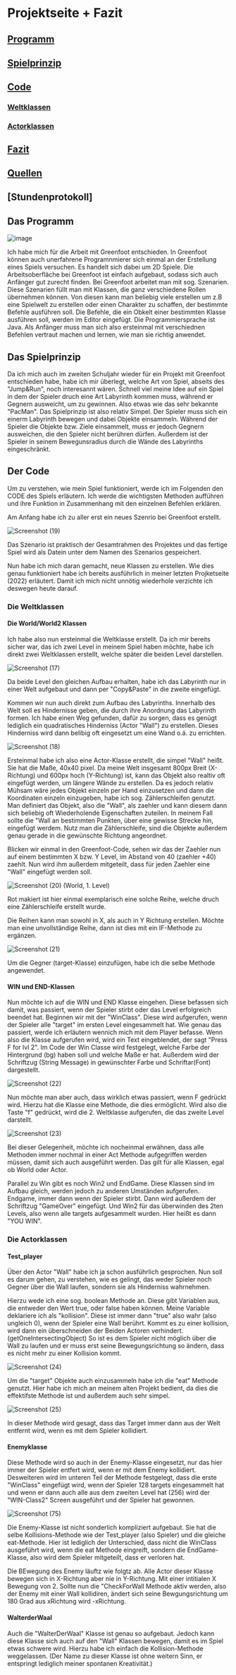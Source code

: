 # Projektseite + Fazit

## [Programm](#Programm)

## [Spielprinzip](#Spielprinzip)

## [Code](#Code)

### [Weltklassen](#Weltklassen)
     
### [Actorklassen](#Actorklasssen)

## [Fazit](#Fazit)

## [Quellen](#Quellen)

## [Stundenprotokoll]
 

## Das Programm <a name="Programm"></a>

![image](https://user-images.githubusercontent.com/111414185/208302437-4ef429f7-3aab-4fd0-9d5a-947c677f55bd.png)

Ich habe mich für die Arbeit mit Greenfoot entschieden. In Greenfoot können auch unerfahrene Programnmierer sich einmal an der Erstellung eines Spiels versuchen. Es handelt sich dabei um 2D Spiele. Die Arbeitsoberfläche bei Greenfoot ist einfach aufgebaut, sodass sich auch Anfänger gut zurecht finden. Bei Greenfoot arbeitet man mit sog. Szenarien. Diese Szenarien füllt man mit Klassen, die ganz verschiedene Rollen übernehmen können. Von diesen kann man beliebig viele erstellen um z.B eine Spielwelt zu erstellen oder einen Charakter zu schaffen, der bestimmte Befehle ausführen soll.
Die Befehle, die ein Obkelt einer bestimmten Klasse ausführen soll, werden im Editor eingefügt. Die Programmiersprache ist Java. Als Anfänger muss man sich also ersteinmal mit verschiednen Befehlen vertraut machen und lernen, wie man sie richtig anwendet.


## Das Spielprinzip <a name="Spielprinzip"></a>

Da ich mich auch im zweiten Schuljahr wieder für ein Projekt mit Greenfoot entschieden habe, habe ich mir überlegt, welche Art von Spiel, abseits des "Jump&Run", noch interesannt wären. Schnell viel meine Idee auf ein Spiel in dem der Spieler druch eine Art Labyrinth kommen muss, während er Gegnern ausweicht, um zu gewinnen. Also etwas wie das sehr bekannte "PacMan". Das Spielprinzip ist also relativ Simpel. Der Spieler muss sich ein einerm Labyrinth bewegen und dabei Objekte einsammeln. Während der Spieler die Objekte bzw. Ziele einsammelt, muss er jedoch Gegnern ausweichen, die den Spieler nicht berühren dürfen. Außerdem ist der Spieler in seinem Bewegunsradius durch die Wände des Labyrinths eingeschränkt. 


## Der Code <a name="Code"></a>

Um zu verstehen, wie mein Spiel funktioniert, werde ich im Folgenden den CODE des Spiels erläutern. Ich werde die wichtigsten Methoden aufführen und ihre Funktion in Zusammenhang mit den einzelnen Befehlen erklären. 

Am Anfang habe ich zu aller erst ein neues Szenrio bei Greenfoot erstellt. 

![Screenshot (19)](https://user-images.githubusercontent.com/111414185/208303576-6b1481fb-2f3d-4d99-80af-3e59a2062ab0.png)

Das Szenario ist praktisch der Gesamtrahmen des Projektes und das fertige Spiel wird als Datein unter dem Namen des Szenarios gespeichert. 

Nun habe ich mich daran gemacht, neue Klassen zu erstellen. Wie dies genau funktioniert habe ich bereits ausführlich in meiner letzten Projketseite (2022) erläutert. Damit ich mich nicht unnötig wiederhole verzichte ich deswegen heute darauf. 

### Die Weltklassen <a name="Weltklassen"></a>

#### Die World/World2 Klassen <a name=" Die World/World2 Klassen"></a>


Ich habe also nun ersteinmal die Weltklasse erstellt. Da ich mir bereits sicher war, das ich zwei Level in meinem Spiel haben möchte, habe ich direkt zwei Weltklassen erstellt, welche später die beiden Level darstellen. 

![Screenshot (17)](https://user-images.githubusercontent.com/111414185/230773670-fb3b9abd-fe1a-4571-8902-4b46a9d27d24.png)

Da beide Level den gleichen Aufbau erhalten, habe ich das Labyrinth nur in einer Welt aufgebaut und dann per "Copy&Paste" in die zweite eingefügt.

Kommen wir nun auch direkt zum Aufbau des Labyrinths. Innerhalb des Welt soll es Hindernisse geben, die durch ihre Anordnung das Labyrinth formen. Ich habe einen Weg gefunden, dafür zu sorgen, dass es genügt lediglich ein quadratisches Hinderniss (Actor "Wall") zu erstellen. Dieses Hinderniss wird dann belibig oft eingesetzt um eine Wand o.ä. zu errichten. 

![Screenshot (18)](https://user-images.githubusercontent.com/111414185/230774016-ee0681d3-c110-4686-92bf-03d62e0b0551.png)


Ersteinmal habe ich also eine Actor-Klasse erstellt, die simpel "Wall" heißt. Sie hat die Maße, 40x40 pixel. Da meine Welt insgesamt 800px Breit (X-Richtung) und 600px hoch (Y-Richtung) ist, kann das Objekt also realtiv oft eingefügt werden, um längere Wände zu erstellen. 
Da es jedoch relativ Mühsam wäre jedes Objekt einzeln per Hand einzusetzen und dann die Koordinaten einzeln einzugeben, habe ich sog. Zählerschleifen genutzt. Man definiert das Objekt, also die "Wall", als zaehler und kann diesem dann sich beliebig oft Wiederholende Eigenschaften zuteilen. In meinem Fall sollte die "Wall an bestimmten Punkten, über eine gewisse Strecke hin, eingefügt werdem. Nutz man die Zählerschleife, sind die Objekte außerdem genau gerade in die gewünschte Richtung angeordnet.

Blicken wir einmal in den Greenfoot-Code, sehen wir das der Zaehler nun auf einem bestimmten X bzw. Y Level, im Abstand von 40 (zaehler +40) zaehlt. Nun wird ihm außerdem mitgeteilt, dass für jeden Zaehler eine "Wall" eingefügt werden soll. 

![Screenshot (20)](https://user-images.githubusercontent.com/111414185/230774530-9d054717-ee34-4b26-96b4-2eb12e6375c7.png)
(World, 1. Level)

Rot makiert ist hier einmal exemplarisch eine solche Reihe, welche druch eine Zählerschleife erstellt wurde.   

Die Reihen kann man sowohl in X, als auch in Y Richtung erstellen. Möchte man eine unvollständige Reihe, dann ist dies mit ein IF-Methode zu ergänzen. 

![Screenshot (21)](https://user-images.githubusercontent.com/111414185/230775290-03f65545-e981-4348-88a9-fb398b831f28.png)

Um die Gegner (target-Klasse) einzufügen, habe ich die selbe Methode angewendet. 

#### WIN und END-Klassen <a name="WIN und END-Klassen"></a>

Nun möchte ich auf die WIN und END Klasse eingehen. Diese befassen sich damit, was passiert, wenn der Spieler stirbt oder das Level erfolgreich beendet hat. Beginnen wir mit der "WinClass". Diese wird aufgerufen, wenn der Spieler alle "target" im ersten Level eingesammelt hat. Wie genau das passiert, werde ich erläutern wennich mich mit dem Player befasse. Wenn also die Klasse aufgerufen wird, wird ein Text eingeblendet, der sagt "Press F for lvl 2".
Im Code der Win Classe wird festgelegt, welche Farbe der Hintergrund (bg) haben soll und welche Maße er hat. Außerdem wird der Schriftzug (String Message) in gewünschter Farbe und Schriftar(Font) dargestellt. 

![Screenshot (22)](https://user-images.githubusercontent.com/111414185/230775675-00500497-b811-421c-a691-9eddbb3d2c04.png)


Nun möchte man aber auch, dass wirklich etwas passiert, wenn F gedrückt wird. Hierzu hat die Klasse eine Methode, die dies ermöglicht. 
Wird also die Taste "f" gedrückt, wird die 2. Weltklasse aufgerufen, die das zweite Level darstellt. 

![Screenshot (23)](https://user-images.githubusercontent.com/111414185/230775767-48400fa0-9227-4055-84c1-64a79703a73d.png)

Bei dieser Gelegenheit, möchte ich nocheinmal erwähnen, dass alle Methoden immer nochmal in einer Act Methode aufgegriffen werden müssen, damit sich auch ausgeführt werden. Das gilt für alle Klassen, egal ob World oder Actor. 

Parallel zu Win gibt es noch Win2 und EndGame. 
Diese Klassen sind im Aufbau gleich, werden jedoch zu anderen Umständen aufgerufen. Endgame, immer dann wenn der Spieler stirbt. Dann wird außerdem der Schriftzug "GameOver" eingefügt. Und Win2 für das überwinden des 2ten Levels, also wenn alle targets aufgesammelt wurden. Hier heißt es dann "YOU WIN". 

### Die Actorklassen <a name="Die Actorklassen"></a> 

#### Test_player <a name="Test_player"></a> 

Über den Actor "Wall" habe ich ja schon ausführlich gesprochen. Nun soll es darum gehen, zu verstehen, wie es gelingt, das weder Spieler noch Gegner über die Wall laufen, sondern sie als Hinderniss wahrnehmen. 

Hierzu wede ich eine sog. boolean Methode an. Diese gibt Variablen aus, die entweder den Wert true, oder false haben können. Meine Variable deklariere ich als "kollision". Diese ist immer dann "true" also wahr (also ungleich 0), wenn der Spieler eine Wall berührt. Kommt es zu einer kollision, wird dann ein überschneiden der Beiden Actoren verhindert. (getOneIntersectingObject) So ist es dem Spieler nicht möglich über die Wall zu laufen und er muss erst seine Bewegungsrichtung so ändern, dass es nicht mehr zu einer Kollision kommt. 

![Screenshot (24)](https://user-images.githubusercontent.com/111414185/230778903-bed55783-d424-4634-a503-4f65b7d07a5c.png)

Um die "target" Objekte auch einzusammeln habe ich die "eat" Methode genutzt. Hier habe ich mich an meinem alten Projekt bedient, da dies die effektifste Methode ist und außerdem auch sehr simpel. 

![Screenshot (25)](https://user-images.githubusercontent.com/111414185/230779017-3be1cc87-c5d4-4bd9-81cc-4613c2ba8d33.png)

In dieser Methode wird gesagt, dass das Target immer dann aus der Welt entfernt wird, wenn es mit dem Spieler kollidiert. 

#### Enemyklasse <a name="Enemyklasse"></a>

Diese Methode wird so auch in der Enemy-Klasse eingesetzt, nur das hier immer der Spieler entfert wird, wenn er mit dem Enemy kollidiert. 
Desweiteren wird im unteren Teil der Methode festgelegt, dass die erste "WinClass" eingefügt wird, wenn der Spieler 128 targets eingesammelt hat und wenn er dann auch alle aus dem zweiten Level hat (256) wird der "WIN-Class2" Screen ausgeführt und der Spieler hat gewonnen. 

![Screenshot (75)](https://user-images.githubusercontent.com/111414185/230785625-ead6e62b-b0bc-49b6-9ac9-86b9f08f380e.png)


Die Enemy-Klasse ist nicht sonderlich kompliziert aufgebaut. Sie hat die selbe Kollisions-Methode wie der Test_player (also Spieler) und die gleiche eat-Methode. Hier ist lediglich der Unterschied, dass nicht die WinClass ausgeführt wird, wenn die eat Methode eingreift, sondern die EndGame-Klasse, also wird dem Spieler mitgeteilt, dass er verloren hat. 

Die BEwegung des Enemy läuftz wie folgtz ab. Alle Actor dieser Klasse bewegen sich in X-Richtung aber nie in Y-Richtung. 
Mit einer intitialen X Bewegung von 2.
Sollte nun die "CheckForWall Methode aktiv werden, also der Enemy mit einer Wall kollidiren, ändert sich seine Bewgungsrichtung um 180 Grad aus xRichtung wird -xRichtung.

#### WalterderWaal <a name="WalterderWaal"></a>

Auch die "WalterDerWaal" Klasse ist genau so aufgebaut. Jedoch kann diese Klasse sich auch auf den "Wall" Klassen bewegen, damit es im Spiel etwas schwere wird. Hierzu habe ich einfach die Kollision-Methode weggelassen. (Der Name zu dieser Klasse ist ohne weitern Sinn, er entspringt lediglich meiner spontanen Kreativität.)








